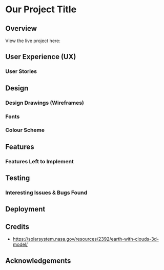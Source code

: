 # **Our Project Title**

## Overview

View the live project here: 

## User Experience (UX)

### User Stories

## Design

### Design Drawings (Wireframes)

### Fonts

### Colour Scheme

## Features

### Features Left to Implement

## Testing

### Interesting Issues & Bugs Found

## Deployment

## Credits

- https://solarsystem.nasa.gov/resources/2392/earth-with-clouds-3d-model/

## Acknowledgements
